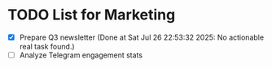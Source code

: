# TODO List for Marketing

- [x] Prepare Q3 newsletter  (Done at Sat Jul 26 22:53:32 2025: No actionable real task found.)
- [ ] Analyze Telegram engagement stats